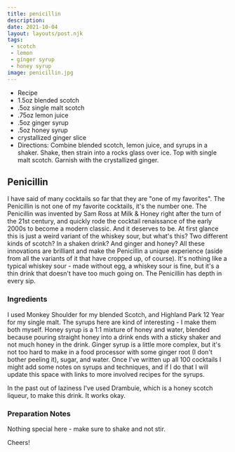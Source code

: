 ```yaml
---
title: penicillin
description:
date: 2021-10-04
layout: layouts/post.njk
tags:
 - scotch
 - lemon
 - ginger syrup
 - honey syrup
image: penicillin.jpg
---
```

 - Recipe
 - 1.5oz blended scotch
 - .5oz single malt scotch
 - .75oz lemon juice
 - .5oz ginger syrup
 - .5oz honey syrup
 - crystallized ginger slice
 - Directions: Combine blended scotch, lemon juice, and syrups in a shaker. Shake, then strain into a rocks glass over ice. Top with single malt scotch. Garnish with the crystallized ginger.

## Penicillin

I have said of many cocktails so far that they are "one of my favorites". The Penicillin is not one of my favorite cocktails, it's the number one. The Penicillin was invented by Sam Ross at Milk & Honey right after the turn of the 21st century, and quickly rode the cocktail renaissance of the early 2000s to become a modern classic. And it deserves to be. At first glance this is just a weird variant of the whiskey sour, but what's this? Two different kinds of scotch? In a shaken drink? And ginger and honey? All these innovations are brilliant and make the Penicillin a unique experience (aside from all the variants of it that have cropped up, of course). It's nothing like a typical whiskey sour - made without egg, a whiskey sour is fine, but it's a thin drink that doesn't have too much going on. The Penicillin has depth in every sip.

### Ingredients

I used Monkey Shoulder for my blended Scotch, and Highland Park 12 Year for my single malt. The syrups here are kind of interesting - I make them both myself. Honey syrup is a 1:1 mixture of honey and water, blended because pouring straight honey into a drink ends with a sticky shaker and not much honey in the drink. Ginger syrup is a little more complex, but it's not too hard to make in a food processor with some ginger root (I don't bother peeling it), sugar, and water. Once I've written up all 100 cocktails I might add some notes on syrups and techniques, and if I do that I will update this space with links to more involved recipes for the syrups.

In the past out of laziness I've used Drambuie, which is a honey scotch liqueur, to make this drink. It works okay.

### Preparation Notes

Nothing special here - make sure to shake and not stir.

Cheers!

